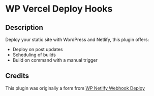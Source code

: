 # WP Vercel Deploy Hooks

## Description

Deploy your static site with WordPress and Netlify, this plugin offers:

- Deploy on post updates
- Scheduling of builds
- Build on command with a manual trigger

## Credits

This plugin was originally a form from [WP Netlify Webhook Deploy](https://github.com/lukethacoder/wp-netlify-webhook-deploy)
